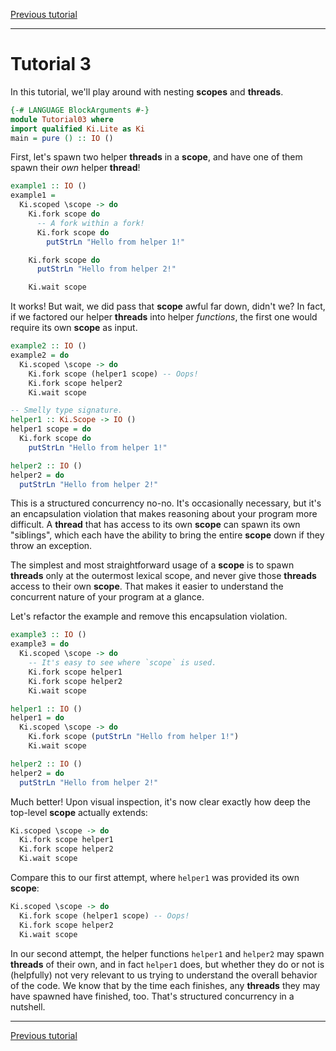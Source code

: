 [Previous tutorial](02.md)

---

# Tutorial 3

In this tutorial, we'll play around with nesting __scopes__ and __threads__.

```haskell
{-# LANGUAGE BlockArguments #-}
module Tutorial03 where
import qualified Ki.Lite as Ki
main = pure () :: IO ()
```

First, let's spawn two helper __threads__ in a __scope__, and have one of them
spawn their _own_ helper __thread__!

```haskell
example1 :: IO ()
example1 =
  Ki.scoped \scope -> do
    Ki.fork scope do
      -- A fork within a fork!
      Ki.fork scope do
        putStrLn "Hello from helper 1!"

    Ki.fork scope do
      putStrLn "Hello from helper 2!"

    Ki.wait scope
```

It works! But wait, we did pass that __scope__ awful far down, didn't we? In
fact, if we factored our helper __threads__ into helper _functions_, the first
one would require its own __scope__ as input.

```haskell
example2 :: IO ()
example2 = do
  Ki.scoped \scope -> do
    Ki.fork scope (helper1 scope) -- Oops!
    Ki.fork scope helper2
    Ki.wait scope

-- Smelly type signature.
helper1 :: Ki.Scope -> IO ()
helper1 scope = do
  Ki.fork scope do
    putStrLn "Hello from helper 1!"

helper2 :: IO ()
helper2 = do
  putStrLn "Hello from helper 2!"
```

This is a structured concurrency no-no. It's occasionally necessary, but it's an
encapsulation violation that makes reasoning about your program more difficult.
A __thread__ that has access to its own __scope__ can spawn its own "siblings",
which each have the ability to bring the entire __scope__ down if they throw an
exception.

The simplest and most straightforward usage of a __scope__ is to spawn
__threads__ only at the outermost lexical scope, and never give those
__threads__ access to their own __scope__. That makes it easier to understand
the concurrent nature of your program at a glance.

Let's refactor the example and remove this encapsulation violation.

```haskell
example3 :: IO ()
example3 = do
  Ki.scoped \scope -> do
    -- It's easy to see where `scope` is used.
    Ki.fork scope helper1
    Ki.fork scope helper2
    Ki.wait scope

helper1 :: IO ()
helper1 = do
  Ki.scoped \scope -> do
    Ki.fork scope (putStrLn "Hello from helper 1!")
    Ki.wait scope

helper2 :: IO ()
helper2 = do
  putStrLn "Hello from helper 2!"
```

Much better! Upon visual inspection, it's now clear exactly how deep the
top-level __scope__ actually extends:

```haskell ignore
Ki.scoped \scope -> do
  Ki.fork scope helper1
  Ki.fork scope helper2
  Ki.wait scope
```

Compare this to our first attempt, where `helper1` was provided its own
__scope__:

```haskell ignore
Ki.scoped \scope -> do
  Ki.fork scope (helper1 scope) -- Oops!
  Ki.fork scope helper2
  Ki.wait scope
```

In our second attempt, the helper functions `helper1` and `helper2` may spawn
__threads__ of their own, and in fact `helper1` does, but whether they do or not
is (helpfully) not very relevant to us trying to understand the overall behavior
of the code. We know that by the time each finishes, any __threads__ they may
have spawned have finished, too. That's structured concurrency in a nutshell.

---

[Previous tutorial](02.md)
